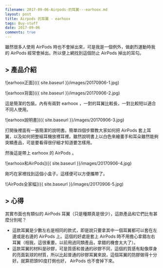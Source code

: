 ```yaml
---
filename: 2017-09-06-Airpods-的耳翼---earhoox.md
layout: post
title: Airpods 的耳翼 - earhoox
tags: Buy-stuff
date: 2017-09-06
comments: true
---
```

雖然很多人使用 AirPods 時也不會掉出來，可是我是一個例外，做劇烈運動時我的 AirPods 經常會掉出。所以便上網找到這個防止 AirPods 掉出的耳勾。

## > 產品介紹

![earhoox正面]({{ site.baseurl }}/images/20170906-1.jpg)

![earhoox背面]({{ site.baseurl }}/images/20170906-2.jpg)

這是簡潔的包裝。內有有兩對 earhoox ，一對的耳翼比較長，一對比較短以適合不同人使用。

![earhoox說明書]({{ site.baseurl }}/images/20170906-3.jpg)

打開後裡面有一張簡潔的說明書。簡單四個步驟教大家如何把 AirPods 套上耳翼，以及如何把整組耳機放裡耳裡。雖然說明書上以白色來繪畫手和耳朵雖然能夠突顯產品，可是要看得很仔細才知道要怎樣用。

然後這是帶上 earhoox 的 AirPods 。

![earhoox和AirPods]({{ site.baseurl }}/images/20170906-4.jpg)

剛巧在家裡找到這個小盒子。這樣便可以方便攜帶了。

![AirPods全家幅]({{ site.baseurl }}/images/20170906-5.jpg)

## > 心得

其實市面也有類似的 AirPods 耳翼（只是種類真是很少），這款產品和它們比有甚麼分別呢？

* 這款耳翼是少數左右是相同的款式，即是說只要拿其中一個耳翼都可以套在左邊或是右邊的 AirPods 上。這個的好處是套上 AirPods 時不用擔心拿錯左右耳翼（相我，這很重要。以前用過同類產品，拿錯的機會太大了）。
* 這款耳翼的材料是矽膠，可是質感和普通的矽膠不同，這個的質感有點像厚身的亮面氣球的材質，所以比起普通的矽膠耳翼來說，這個耳翼的防膠做得十分好。就算把頭90度打側也好， AirPods 也不會掉下來。